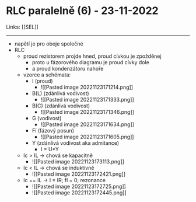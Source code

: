 # RLC paralelně (6) - 23-11-2022
Links: [[SEL]]

---
- napětí je pro oboje společné
- RLC
	- proud rezistorem projde hned, proud cívkou je zpožděnej
		- proto u fázorového diagramu je proud cívky dole
		- a proud kondenzátoru nahoře
	- vzorce a schémata:
		- I (proud)
			- ![[Pasted image 20221123171214.png]]
		- B(L) (zdánlivá vodivost)
			- ![[Pasted image 20221123171333.png]]
		- B(C) (zdánlivá vodivost)
			- ![[Pasted image 20221123171346.png]]
		- G (vodivost)
			- ![[Pasted image 20221123171634.png]]
		- Fí (fázový posun)
			- ![[Pasted image 20221123171605.png]]
		- Y (zdánlivá vodivost aka admitance)
			- I = U\*Y
	- Ic > IL -> chová se kapacitně
		- ![[Pasted image 20221123173113.png]]
	- Ic < IL -> chová se induktivně
		- ![[Pasted image 20221123172421.png]]
	- Ic == IL -> I = IR; fí = 0; rezonance
		- ![[Pasted image 20221123172725.png]]
		- ![[Pasted image 20221123172445.png]]